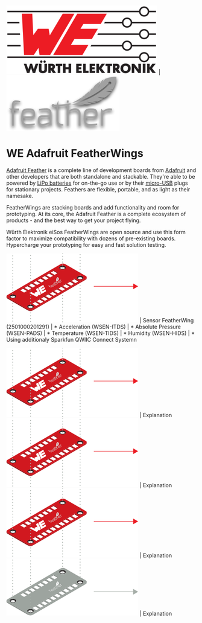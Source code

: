 ![WE Logo](assets/WE_Logo_small_t.png) | ![Feather Logo](assets/feather-logo.png)

# WE Adafruit FeatherWings

[Adafruit Feather](https://www.adafruit.com/category/943) is a complete line of development boards from [Adafruit](https://www.adafruit.com/) and other developers that are both standalone and stackable. They're able to be powered by [LiPo batteries](https://en.wikipedia.org/wiki/Lithium_polymer_battery) for on-the-go use or by their [micro-USB](https://en.wikipedia.org/wiki/USB_hardware) plugs for stationary projects. Feathers are flexible, portable, and as light as their namesake.

FeatherWings are stacking boards and add functionality and room for prototyping. At its core, the Adafruit Feather is a complete ecosystem of products - and the best way to get your project flying.

Würth Elektronik eiSos FeatherWings are open source and use this form factor to maximize compatibility with dozens of pre-existing boards.
Hypercharge your prototyping for easy and fast solution testing.

![WE FeatherWings](assets/Stacked-FeatherWings-single-board.png) | Sensor FeatherWing (2501000201291)
 | * Acceleration (WSEN-ITDS)
 | * Absolute Pressure (WSEN-PADS)
 | * Temperature (WSEN-TIDS)
 | * Humidity (WSEN-HIDS)
 | * Using additionaly Sparkfun QWIIC Connect Systemn

![WE FeatherWings](assets/Stacked-FeatherWings-single-board.png) | Explanation
![WE FeatherWings](assets/Stacked-FeatherWings-single-board.png) | Explanation
![WE FeatherWings](assets/Stacked-FeatherWings-single-board.png) | Explanation
![Adafruit Feather](assets/Stacked-FeatherWings-single-board-Mx.png) | Explanation


